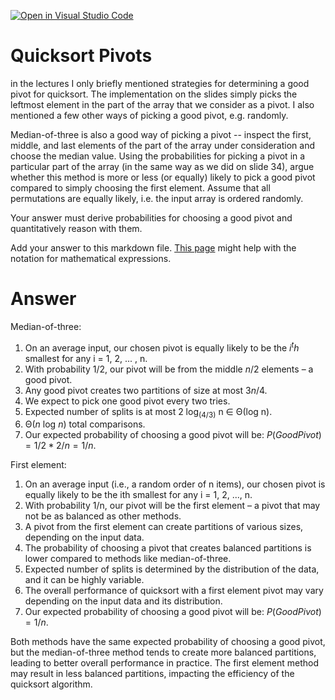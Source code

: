 [![Open in Visual Studio Code](https://classroom.github.com/assets/open-in-vscode-718a45dd9cf7e7f842a935f5ebbe5719a5e09af4491e668f4dbf3b35d5cca122.svg)](https://classroom.github.com/online_ide?assignment_repo_id=12441339&assignment_repo_type=AssignmentRepo)
# Quicksort Pivots

in the lectures I only briefly mentioned strategies for determining a good pivot
for quicksort. The implementation on the slides simply picks the leftmost
element in the part of the array that we consider as a pivot. I also mentioned a
few other ways of picking a good pivot, e.g. randomly.

Median-of-three is also a good way of picking a pivot -- inspect the first,
middle, and last elements of the part of the array under consideration and
choose the median value. Using the probabilities for picking a pivot in a
particular part of the array (in the same way as we did on slide 34), argue
whether this method is more or less (or equally) likely to pick a good pivot
compared to simply choosing the first element. Assume that all permutations are
equally likely, i.e. the input array is ordered randomly.

Your answer must derive probabilities for choosing a good pivot and
quantitatively reason with them.

Add your answer to this markdown file. [This
page](https://docs.github.com/en/get-started/writing-on-github/working-with-advanced-formatting/writing-mathematical-expressions)
might help with the notation for mathematical expressions.

# Answer
Median-of-three:
1. On an average input, our chosen pivot is equally likely to be the $i^th$ smallest for any i = 1, 2, ... , n.
2. With probability 1/2, our pivot will be from the middle $n$/2 elements – a good pivot.
3. Any good pivot creates two partitions of size at most $3n/4$.
4. We expect to pick one good pivot every two tries.
5. Expected number of splits is at most 2 log<sub>(4/3)</sub> n ∈ Θ(log n).
6. Θ($n$ log $n$) total comparisons.
7. Our expected probability of choosing a good pivot will be: $P(Good Pivot) = 1/2 * 2/n = 1/n$.

First element:
1. On an average input (i.e., a random order of n items), our chosen pivot is equally likely to be the ith smallest for any i = 1, 2, ..., n.
2. With probability 1/n, our pivot will be the first element – a pivot that may not be as balanced as other methods.
3. A pivot from the first element can create partitions of various sizes, depending on the input data.
4. The probability of choosing a pivot that creates balanced partitions is lower compared to methods like median-of-three.
5. Expected number of splits is determined by the distribution of the data, and it can be highly variable.
6. The overall performance of quicksort with a first element pivot may vary depending on the input data and its distribution.
7. Our expected probability of choosing a good pivot will be: $P(Good Pivot) = 1/n$. 

Both methods have the same expected probability of choosing a good pivot, but the median-of-three method tends to create more balanced partitions, leading to better overall performance in practice. The first element method may result in less balanced partitions, impacting the efficiency of the quicksort algorithm.
